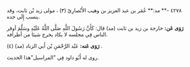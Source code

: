 ٤٢٧٨ -** مد:** عُمَر بن عبد العزيز بن وهيب الأَنْصارِيّ (٣) ، مولى زيد بْن ثابت، وقد ينسب إِلَى جده.

**رَوَى عَن:** خارجة بن زيد بن ثابت (مد) قال: كَأَنَّ رَسُولَ اللَّهِ صَلَّى اللَّهُ عَلَيْهِ وسَلَّمَ أوقر الناس فِي مجلسه لا يكاد يخرج شيئا من أطرافه.

**رَوَى عَنه:** عَبْد الرَّحْمَنِ بْن أَبي الزناد (مد) (٤) .

روى له أَبُو داود فِي "المراسيل"هذا الحديث.